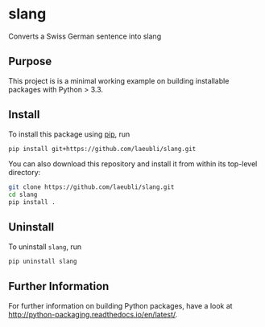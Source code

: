 # slang

Converts a Swiss German sentence into slang

## Purpose

This project is is a minimal working example on building installable packages with Python > 3.3.

## Install

To install this package using [pip](https://pypi.python.org/pypi/pip), run

```bash
pip install git+https://github.com/laeubli/slang.git
```

You can also download this repository and install it from within its top-level directory:

```bash
git clone https://github.com/laeubli/slang.git
cd slang
pip install .
```

## Uninstall

To uninstall `slang`, run

```bash
pip uninstall slang
```

## Further Information

For further information on building Python packages, have a look at http://python-packaging.readthedocs.io/en/latest/.
